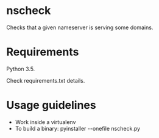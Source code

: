 nscheck
=======

Checks that a given nameserver is serving some domains.

Requirements
============
Python 3.5. 

Check requirements.txt details.

Usage guidelines
================
 * Work inside a virtualenv
 * To build a binary: pyinstaller --onefile nscheck.py

